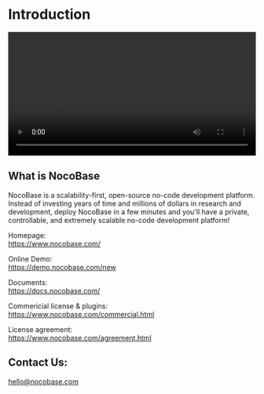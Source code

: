# Introduction

<video width="100%" controls>
      <source src="https://static-docs.nocobase.com/NocoBase.mp4" type="video/mp4">
</video>


## What is NocoBase

NocoBase is a scalability-first, open-source no-code development platform.  
Instead of investing years of time and millions of dollars in research and development, deploy NocoBase in a few minutes and you'll have a private, controllable, and extremely scalable no-code development platform!

Homepage:  
https://www.nocobase.com/

Online Demo:  
https://demo.nocobase.com/new

Documents:  
https://docs.nocobase.com/

Commericial license & plugins:  
https://www.nocobase.com/commercial.html

License agreement:   
https://www.nocobase.com/agreement.html


## Contact Us:  
hello@nocobase.com